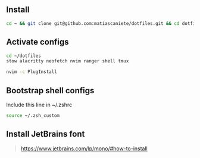 ## Install

```sh
cd ~ && git clone git@github.com:matiascaniete/dotfiles.git && cd dotfiles
```

## Activate configs

```sh
cd ~/dotfiles
stow alacritty neofetch nvim ranger shell tmux

nvim -c PlugInstall
```

## Bootstrap shell configs

Include this line in ~/.zshrc

```sh
source ~/.zsh_custom
```

## Install JetBrains font

> https://www.jetbrains.com/lp/mono/#how-to-install
